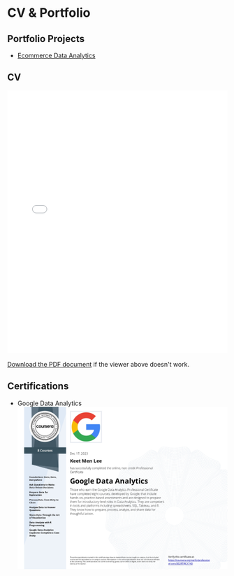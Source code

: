 # CV & Portfolio
## Portfolio Projects
- [Ecommerce Data Analytics](https://github.com/K-eet/Portfolio_Projects)
## CV
<embed src="/assets/Resume_(Latest).pdf" type="application/pdf" width="100%" height="600px" />

[Download the PDF document](/assets/Resume_(Latest).pdf) if the viewer above doesn't work.
## Certifications
- Google Data Analytics
  ![Google Data Analytics](/assets/Data_Analytics_Cert.jpg)
